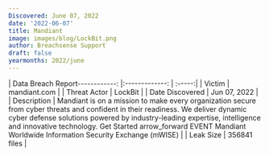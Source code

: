 ```yaml
---
Discovered: June 07, 2022
date: '2022-06-07'
title: Mandiant
image: images/blog/LockBit.png
author: Breachsense Support
draft: false
yearmonths: 2022/june
---
```


| Data Breach Report------------:   |:-------------:    | :-----:|
| Victim    | mandiant.com      | 
| Threat Actor    | LockBit      | 
| Date Discovered    | Jun 07, 2022      | 
| Description    | Mandiant is on a mission to make every organization secure from cyber threats and confident in their readiness. We deliver dynamic cyber defense solutions powered by industry-leading expertise, intelligence and innovative technology. Get Started arrow_forward EVENT Mandiant Worldwide Information Security Exchange (mWISE)      | 
| Leak Size    | 356841 files      | 

